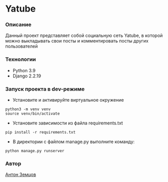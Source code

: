 # Yatube
### Описание
Данный проект представляет собой социальную сеть Yatube, в которой можно выкладывать свои посты и комментировать посты других пользователей
### Технологии
* Python 3.9
* Django 2.2.19
### Запуск проекта в dev-режиме
- Установите и активируйте виртуальное окружение
```
python3 -m venv venv
source venv/bin/activate
```
- Установите зависимости из файла requirements.txt
```
pip install -r requirements.txt
``` 
- В директории с файлом manage.py выполните команду:
```
python manage.py runserver
```
### Автор
[Антон Земцов](https://github.com/antonata-c)
